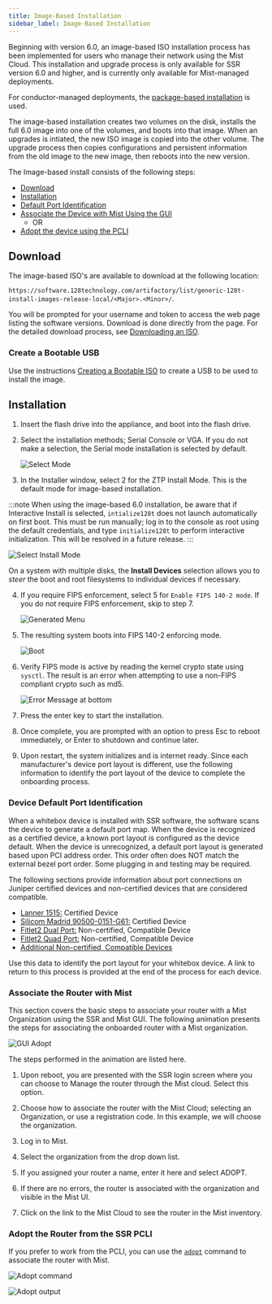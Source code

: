 ```yaml
---
title: Image-Based Installation
sidebar_label: Image-Based Installation
---
```


Beginning with version 6.0, an image-based ISO installation process has been implemented for users who manage their network using the Mist Cloud. This installation and upgrade process is only available for SSR version 6.0 and higher, and is currently only available for Mist-managed deployments.

For conductor-managed deployments, the [package-based installation](intro_installation_bootable_media.md) is used. 

The image-based installation creates two volumes on the disk, installs the full 6.0 image into one of the volumes, and boots into that image. When an upgrades is intiated, the new ISO image is copied into the other volume. The upgrade process then copies configurations and persistent information from the old image to the new image, then reboots into the new version.

The Image-based install consists of the following steps:

- [Download](#download)
- [Installation](#installation)
- [Default Port Identification](#device-default-port-identification)
- [Associate the Device with Mist Using the GUI](#associate-the-router-with-mist)
	- OR
- [Adopt the device using the PCLI](#adopt-the-router-from-the-ssr-pcli)

## Download

The image-based ISO's are available to download at the following location:

`https://software.128technology.com/artifactory/list/generic-128t-install-images-release-local/<Major>.<Minor>/`. 

You will be prompted for your username and token to access the web page listing the software versions. Download is done directly from the page. For the detailed download process, see [Downloading an ISO](intro_downloading_iso.md#downloading-an-iso). 

### Create a Bootable USB

Use the instructions [Creating a Bootable ISO](intro_creating_bootable_usb.md) to create a USB to be used to install the image. 

## Installation 

1. Insert the flash drive into the appliance, and boot into the flash drive.
2. Select the installation methods; Serial Console or VGA. If you do not make a selection, the Serial mode installation is selected by default. 

	![Select Mode](/img/install_imagebased_1.png)

3. In the Installer window, select 2 for the ZTP Install Mode. This is the default mode for image-based installation.  

:::note
When using the image-based 6.0 installation, be aware that if Interactive Install is selected, `intialize128t` does not launch automatically on first boot. This must be run manually; log in to the console as root using the default credentials, and type `initialize128t` to perform interactive initialization. This will be resolved in a future release.
:::

![Select Install Mode](/img/install_imagebased_2.png)

On a system with multiple disks, the **Install Devices** selection allows you to _steer_ the boot and root filesystems to individual devices if necessary.

4. If you require FIPS enforcement, select 5 for `Enable FIPS 140-2 mode`. If you do not require FIPS enforcement, skip to step 7. 

	![Generated Menu](/img/60fips_install_1.png)

5. The resulting system boots into FIPS 140-2 enforcing mode. 

	![Boot](/img/60fips_install_2.png)

6. Verify FIPS mode is active by reading the kernel crypto state using `sysctl`. The result is an error when attempting to use a non-FIPS compliant crypto such as md5.
	
	![Error Message at bottom](/img/60fips_install_3.png)

7. Press the enter key to start the installation. 
8. Once complete, you are prompted with an option to press Esc to reboot immediately, or Enter to shutdown and continue later. 
9. Upon restart, the system initializes and is internet ready. Since each manufacturer's device port layout is different, use the following information to identify the port layout of the device to complete the onboarding process.

### Device Default Port Identification

When a whitebox device is installed with SSR software, the software scans the device to generate a default port map. When the device is recognized as a certified device, a known port layout is configured as the device default.
When the device is unrecognized, a default port layout is generated based upon PCI address order.
This order often does NOT match the external bezel port order. Some plugging in and testing may be required.

The following sections provide information about port connections on Juniper certified devices and non-certified devices that are considered compatible. 

- [Lanner 1515:](#lanner-1515) Certified Device
- [Silicom Madrid 90500-0151-G61:](#silicom-madrid-90500-0151-g61) Certified Device
- [Fitlet2 Dual Port:](#fitlet2-dual-port) Non-certified, Compatible Device
- [Fitlet2 Quad Port:](#fitlet2-quad-port) Non-certified, Compatible Device
- [Additional Non-certified, Compatible Devices](#additional-non-certified-compatible)

Use this data to identify the port layout for your whitebox device. A link to return to this process is provided at the end of the process for each device. 

### Associate the Router with Mist

This section covers the basic steps to associate your router with a Mist Organization using the SSR and Mist GUI. The following animation presents the steps for associating the onboarded router with a Mist organization.

![GUI Adopt](/img/gui-adopt.gif)

The steps performed in the animation are listed here.

1. Upon reboot, you are presented with the SSR login screen where you can choose to Manage the router through the Mist cloud. Select this option. 

2. Choose how to associate the router with the Mist Cloud; selecting an Organization, or use a registration code. In this example, we will choose the organization.

3. Log in to Mist.

4. Select the organization from the drop down list.

5. If you assigned your router a name, enter it here and select ADOPT.

6. If there are no errors, the router is associated with the organization and visible in the Mist UI.

7. Click on the link to the Mist Cloud to see the router in the Mist inventory.

### Adopt the Router from the SSR PCLI

If you prefer to work from the PCLI, you can use the [`adopt`](cli_reference.md#adopt) command to associate the router with Mist. 

![Adopt command](/img/adopt_pcli_imagebased1.png)


![Adopt output](/img/adopt_pcli_imagebased2.png)

